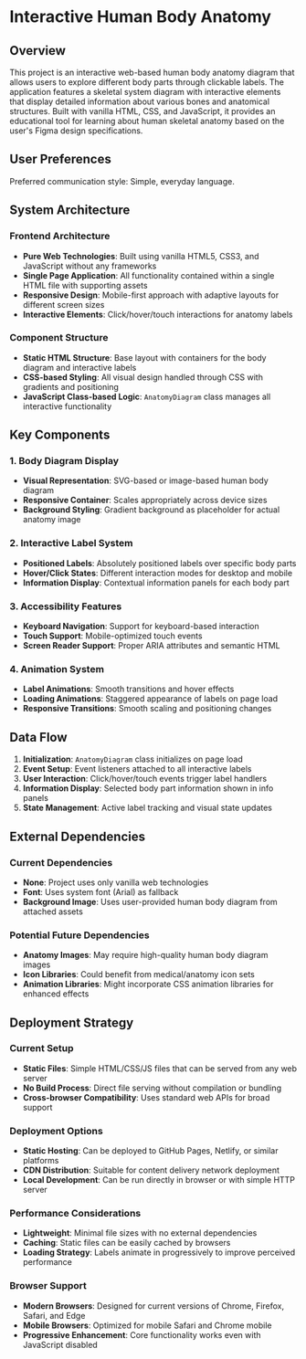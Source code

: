 # Interactive Human Body Anatomy

## Overview

This project is an interactive web-based human body anatomy diagram that allows users to explore different body parts through clickable labels. The application features a skeletal system diagram with interactive elements that display detailed information about various bones and anatomical structures. Built with vanilla HTML, CSS, and JavaScript, it provides an educational tool for learning about human skeletal anatomy based on the user's Figma design specifications.

## User Preferences

Preferred communication style: Simple, everyday language.

## System Architecture

### Frontend Architecture
- **Pure Web Technologies**: Built using vanilla HTML5, CSS3, and JavaScript without any frameworks
- **Single Page Application**: All functionality contained within a single HTML file with supporting assets
- **Responsive Design**: Mobile-first approach with adaptive layouts for different screen sizes
- **Interactive Elements**: Click/hover/touch interactions for anatomy labels

### Component Structure
- **Static HTML Structure**: Base layout with containers for the body diagram and interactive labels
- **CSS-based Styling**: All visual design handled through CSS with gradients and positioning
- **JavaScript Class-based Logic**: `AnatomyDiagram` class manages all interactive functionality

## Key Components

### 1. Body Diagram Display
- **Visual Representation**: SVG-based or image-based human body diagram
- **Responsive Container**: Scales appropriately across device sizes
- **Background Styling**: Gradient background as placeholder for actual anatomy image

### 2. Interactive Label System
- **Positioned Labels**: Absolutely positioned labels over specific body parts
- **Hover/Click States**: Different interaction modes for desktop and mobile
- **Information Display**: Contextual information panels for each body part

### 3. Accessibility Features
- **Keyboard Navigation**: Support for keyboard-based interaction
- **Touch Support**: Mobile-optimized touch events
- **Screen Reader Support**: Proper ARIA attributes and semantic HTML

### 4. Animation System
- **Label Animations**: Smooth transitions and hover effects
- **Loading Animations**: Staggered appearance of labels on page load
- **Responsive Transitions**: Smooth scaling and positioning changes

## Data Flow

1. **Initialization**: `AnatomyDiagram` class initializes on page load
2. **Event Setup**: Event listeners attached to all interactive labels
3. **User Interaction**: Click/hover/touch events trigger label handlers
4. **Information Display**: Selected body part information shown in info panels
5. **State Management**: Active label tracking and visual state updates

## External Dependencies

### Current Dependencies
- **None**: Project uses only vanilla web technologies
- **Font**: Uses system font (Arial) as fallback
- **Background Image**: Uses user-provided human body diagram from attached assets

### Potential Future Dependencies
- **Anatomy Images**: May require high-quality human body diagram images
- **Icon Libraries**: Could benefit from medical/anatomy icon sets
- **Animation Libraries**: Might incorporate CSS animation libraries for enhanced effects

## Deployment Strategy

### Current Setup
- **Static Files**: Simple HTML/CSS/JS files that can be served from any web server
- **No Build Process**: Direct file serving without compilation or bundling
- **Cross-browser Compatibility**: Uses standard web APIs for broad support

### Deployment Options
- **Static Hosting**: Can be deployed to GitHub Pages, Netlify, or similar platforms
- **CDN Distribution**: Suitable for content delivery network deployment
- **Local Development**: Can be run directly in browser or with simple HTTP server

### Performance Considerations
- **Lightweight**: Minimal file sizes with no external dependencies
- **Caching**: Static files can be easily cached by browsers
- **Loading Strategy**: Labels animate in progressively to improve perceived performance

### Browser Support
- **Modern Browsers**: Designed for current versions of Chrome, Firefox, Safari, and Edge
- **Mobile Browsers**: Optimized for mobile Safari and Chrome mobile
- **Progressive Enhancement**: Core functionality works even with JavaScript disabled